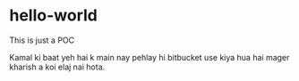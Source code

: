 # hello-world
This is just a POC

Kamal ki baat yeh hai k main nay pehlay hi bitbucket use kiya hua hai mager kharish a koi elaj nai hota.
